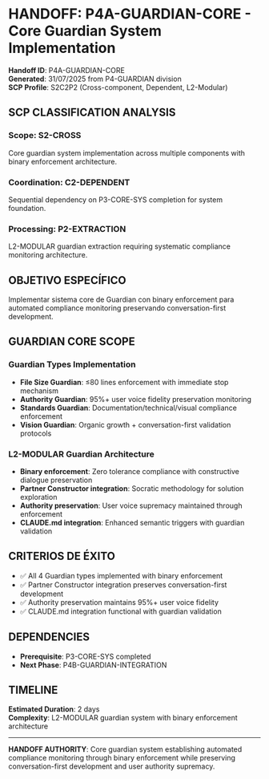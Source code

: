 # HANDOFF: P4A-GUARDIAN-CORE - Core Guardian System Implementation

**Handoff ID**: P4A-GUARDIAN-CORE  
**Generated**: 31/07/2025 from P4-GUARDIAN division  
**SCP Profile**: S2C2P2 (Cross-component, Dependent, L2-Modular)

## SCP CLASSIFICATION ANALYSIS

### **Scope: S2-CROSS**
Core guardian system implementation across multiple components with binary enforcement architecture.

### **Coordination: C2-DEPENDENT**
Sequential dependency on P3-CORE-SYS completion for system foundation.

### **Processing: P2-EXTRACTION**
L2-MODULAR guardian extraction requiring systematic compliance monitoring architecture.

## OBJETIVO ESPECÍFICO

Implementar sistema core de Guardian con binary enforcement para automated compliance monitoring preservando conversation-first development.

## GUARDIAN CORE SCOPE

### **Guardian Types Implementation**
- **File Size Guardian**: ≤80 lines enforcement with immediate stop mechanism
- **Authority Guardian**: 95%+ user voice fidelity preservation monitoring
- **Standards Guardian**: Documentation/technical/visual compliance enforcement
- **Vision Guardian**: Organic growth + conversation-first validation protocols

### **L2-MODULAR Guardian Architecture**
- **Binary enforcement**: Zero tolerance compliance with constructive dialogue preservation
- **Partner Constructor integration**: Socratic methodology for solution exploration
- **Authority preservation**: User voice supremacy maintained through enforcement
- **CLAUDE.md integration**: Enhanced semantic triggers with guardian validation

## CRITERIOS DE ÉXITO

- ✅ All 4 Guardian types implemented with binary enforcement
- ✅ Partner Constructor integration preserves conversation-first development
- ✅ Authority preservation maintains 95%+ user voice fidelity
- ✅ CLAUDE.md integration functional with guardian validation

## DEPENDENCIES

- **Prerequisite**: P3-CORE-SYS completed
- **Next Phase**: P4B-GUARDIAN-INTEGRATION

## TIMELINE

**Estimated Duration**: 2 days  
**Complexity**: L2-MODULAR guardian system with binary enforcement architecture

---

**HANDOFF AUTHORITY**: Core guardian system establishing automated compliance monitoring through binary enforcement while preserving conversation-first development and user authority supremacy.